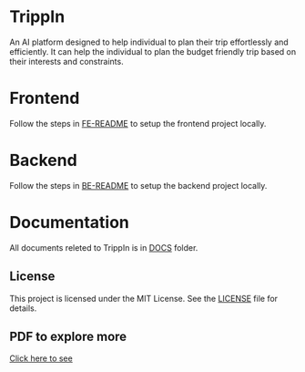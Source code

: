 # TrippIn

An AI platform designed to help individual to plan their trip effortlessly and efficiently. It can help the individual to plan the budget friendly trip based on their interests and constraints.

# Frontend

Follow the steps in [FE-README](./docs/feRepoDocs/FE-README.md) to setup the frontend project locally.

# Backend

Follow the steps in [BE-README](./docs/beRepoDocs/BE-README.md) to setup the backend project locally.

# Documentation

All documents releted to TrippIn is in [DOCS](./docs/DOCS-README.md) folder.

## License

This project is licensed under the MIT License. See the [LICENSE](./LICENSE) file for details.

## PDF to explore more
[Click here to see](./docs/Prototyping%20presentation.pdf)
